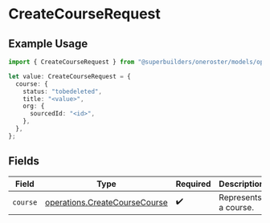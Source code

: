 # CreateCourseRequest

## Example Usage

```typescript
import { CreateCourseRequest } from "@superbuilders/oneroster/models/operations";

let value: CreateCourseRequest = {
  course: {
    status: "tobedeleted",
    title: "<value>",
    org: {
      sourcedId: "<id>",
    },
  },
};
```

## Fields

| Field                                                                          | Type                                                                           | Required                                                                       | Description                                                                    |
| ------------------------------------------------------------------------------ | ------------------------------------------------------------------------------ | ------------------------------------------------------------------------------ | ------------------------------------------------------------------------------ |
| `course`                                                                       | [operations.CreateCourseCourse](../../models/operations/createcoursecourse.md) | :heavy_check_mark:                                                             | Represents a course.                                                           |